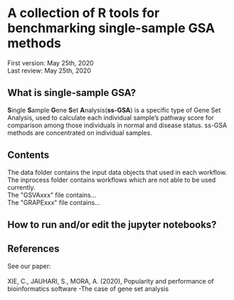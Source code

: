 # A collection of R tools for benchmarking single-sample GSA methods
First version: May 25th, 2020<br>
Last review: May 25th, 2020
## What is single-sample GSA?
**S**ingle **S**ample **G**ene **S**et **A**nalysis(**ss-GSA**) is a specific type of Gene Set Analysis, used to calculate each individual sample’s pathway score for comparison among those individuals in normal and disease status. ss-GSA methods are concentrated on individual samples.
## Contents
The data folder contains the input data objects that used in each workflow. <br>
The inprocess folder contains workflows which are not able to be used currently. <br>
The "GSVAxxx" file contains...<br>
The "GRAPExxx" file contains...
## How to run and/or edit the jupyter notebooks?

## References
See our paper:<br><br>
XIE, C., JAUHARI, S., MORA, A. (2020), Popularity and performance of bioinformatics software -The case of gene set analysis
